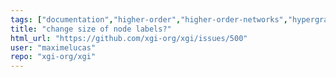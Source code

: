 ```yaml
---
tags: ["documentation","higher-order","higher-order-networks","hypergraphs","network-science"]
title: "change size of node labels?"
html_url: "https://github.com/xgi-org/xgi/issues/500"
user: "maximelucas"
repo: "xgi-org/xgi"
---
```



